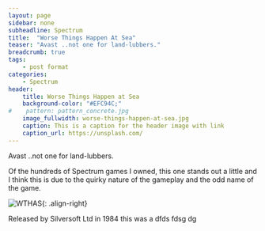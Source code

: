 ```yaml
---
layout: page
sidebar: none
subheadline: Spectrum
title:  "Worse Things Happen At Sea"
teaser: "Avast ..not one for land-lubbers."
breadcrumb: true
tags:
    - post format
categories:
    - Spectrum
header:
    title: Worse Things Happen at Sea
    background-color: "#EFC94C;"
#    pattern: pattern_concrete.jpg
    image_fullwidth: worse-things-happen-at-sea.jpg
    caption: This is a caption for the header image with link
    caption_url: https://unsplash.com/
---
```



Avast ..not one for land-lubbers.


Of the hundreds of Spectrum games I owned, this one stands out a little and I think this is due to the quirky nature of the gameplay and the odd name of the game.

![WTHAS](/gameshots/wthas.gif){: .align-right} 

Released by Silversoft Ltd in 1984 this was a dfds fdsg dg